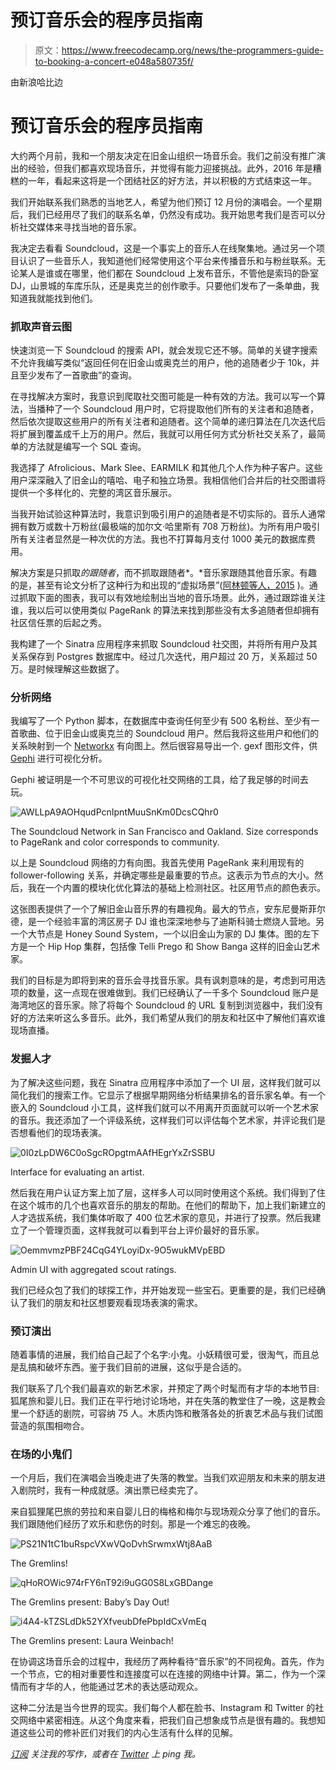 # 预订音乐会的程序员指南

> 原文：<https://www.freecodecamp.org/news/the-programmers-guide-to-booking-a-concert-e048a580735f/>

由新浪哈比边

# 预订音乐会的程序员指南

大约两个月前，我和一个朋友决定在旧金山组织一场音乐会。我们之前没有推广演出的经验，但我们都喜欢现场音乐，并觉得有能力迎接挑战。此外，2016 年是糟糕的一年，看起来这将是一个团结社区的好方法，并以积极的方式结束这一年。

我们开始联系我们熟悉的当地艺人，希望为他们预订 12 月份的演唱会。一个星期后，我们已经用尽了我们的联系名单，仍然没有成功。我开始思考我们是否可以分析社交媒体来寻找当地的音乐家。

我决定去看看 Soundcloud，这是一个事实上的音乐人在线聚集地。通过另一个项目认识了一些音乐人，我知道他们经常使用这个平台来传播音乐和与粉丝联系。无论某人是谁或在哪里，他们都在 Soundcloud 上发布音乐，不管他是索玛的卧室 DJ，山景城的车库乐队，还是奥克兰的创作歌手。只要他们发布了一条单曲，我知道我就能找到他们。

### 抓取声音云图

快速浏览一下 Soundcloud 的搜索 API，就会发现它还不够。简单的关键字搜索不允许我编写类似“返回任何在旧金山或奥克兰的用户，他的追随者少于 10k，并且至少发布了一首歌曲”的查询。

在寻找解决方案时，我意识到爬取社交图可能是一种有效的方法。我可以写一个算法，当播种了一个 Soundcloud 用户时，它将提取他们所有的关注者和追随者，然后依次提取这些用户的所有关注者和追随者。这个简单的递归算法在几次迭代后将扩展到覆盖成千上万的用户。然后，我就可以用任何方式分析社交关系了，最简单的方法就是编写一个 SQL 查询。

我选择了 Afrolicious、Mark Slee、EARMILK 和其他几个人作为种子客户。这些用户深深融入了旧金山的嘻哈、电子和独立场景。我相信他们合并后的社交图谱将提供一个多样化的、完整的湾区音乐展示。

当我开始试验这种算法时，我意识到吸引用户的追随者是不切实际的。音乐人通常拥有数万或数十万粉丝(最极端的加尔文·哈里斯有 708 万粉丝)。为所有用户吸引所有关注者显然是一种次优的方法。我也不打算每月支付 1000 美元的数据库费用。

解决方案是只抓取*的跟随者*，而不抓取跟随者*。*音乐家跟随其他音乐家。有趣的是，甚至有论文分析了这种行为和出现的“虚拟场景”([阿林顿等人，2015](http://dx.doi.org/10.1080/09548963.2015.1066073) )。通过抓取下面的图表，我可以有效地绘制出当地的音乐场景。此外，通过跟踪谁关注谁，我以后可以使用类似 PageRank 的算法来找到那些没有太多追随者但却拥有社区信任票的后起之秀。

我构建了一个 Sinatra 应用程序来抓取 Soundcloud 社交图，并将所有用户及其关系保存到 Postgres 数据库中。经过几次迭代，用户超过 20 万，关系超过 50 万。是时候理解这些数据了。

### 分析网络

我编写了一个 Python 脚本，在数据库中查询任何至少有 500 名粉丝、至少有一首歌曲、位于旧金山或奥克兰的 Soundcloud 用户。然后我将这些用户和他们的关系映射到一个 [Networkx](https://networkx.github.io/) 有向图上。然后很容易导出一个. gexf 图形文件，供 [Gephi](https://gephi.org/) 进行可视化分析。

Gephi 被证明是一个不可思议的可视化社交网络的工具，给了我足够的时间去玩。

![AWLLpA9AOHqudPcnIpntMuuSnKm0DcsCQhr0](img/018320c4f2edbb649a1681d31731093e.png)

The Soundcloud Network in San Francisco and Oakland. Size corresponds to PageRank and color corresponds to community.

以上是 Soundcloud 网络的力有向图。我首先使用 PageRank 来利用现有的 follower-following 关系，并确定哪些是最重要的节点。这表示为节点的大小。然后，我在一个内置的模块化优化算法的基础上检测社区。社区用节点的颜色表示。

这张图表提供了一个了解旧金山音乐界的有趣视角。最大的节点，安东尼曼斯菲尔德，是一个经验丰富的湾区房子 DJ 谁也深深地参与了迪斯科骑士燃烧人营地。另一个大节点是 Honey Sound System，一个以旧金山为家的 DJ 集体。图的左下方是一个 Hip Hop 集群，包括像 Telli Prego 和 Show Banga 这样的旧金山艺术家。

我们的目标是为即将到来的音乐会寻找音乐家。具有讽刺意味的是，考虑到可用选项的数量，这一点现在很难做到。我们已经确认了一千多个 Soundcloud 账户是海湾地区的音乐家。除了将每个 Soundcloud 的 URL 复制到浏览器中，我们没有好的方法来听这么多音乐。此外，我们希望从我们的朋友和社区中了解他们喜欢谁现场直播。

### 发掘人才

为了解决这些问题，我在 Sinatra 应用程序中添加了一个 UI 层，这样我们就可以简化我们的搜索工作。它显示了根据早期网络分析结果排名的音乐家名单。有一个嵌入的 Soundcloud 小工具，这样我们就可以不用离开页面就可以听一个艺术家的音乐。我还添加了一个评级系统，这样我们可以评估每个艺术家，并评论我们是否想看他们的现场表演。

![0I0zLpDW6C0oSgcROpgtmAAfHEgrYxZrSSBU](img/ba73dd8aa7979d7e417c49e39f38bf37.png)

Interface for evaluating an artist.

然后我在用户认证方案上加了层，这样多人可以同时使用这个系统。我们得到了住在这个城市的几个也喜欢音乐的朋友的帮助。在他们的帮助下，加上我们新建立的人才选拔系统，我们集体听取了 400 位艺术家的意见，并进行了投票。然后我建立了一个管理页面，这样我就可以看到平台上评价最好的音乐家。

![OemmvmzPBF24CqG4YLoyiDx-9O5wukMVpEBD](img/f963a8132943eb6f69c1e49ebc1d8576.png)

Admin UI with aggregated scout ratings.

我们已经众包了我们的球探工作，并开始发现一些宝石。更重要的是，我们已经确认了我们的朋友和社区想要观看现场表演的需求。

### 预订演出

随着事情的进展，我们给自己起了个名字:小鬼。小妖精很可爱，很淘气，而且总是乱搞和破坏东西。鉴于我们目前的进展，这似乎是合适的。

我们联系了几个我们最喜欢的新艺术家，并预定了两个时髦而有才华的本地节目:狐尾旅和婴儿日。我们正在平行地讨论场地，并在失落的教堂住了一晚，这是教会里一个舒适的剧院，可容纳 75 人。木质内饰和散落各处的折衷艺术品与我们试图营造的氛围相吻合。

### 在场的小鬼们

一个月后，我们在演唱会当晚走进了失落的教堂。当我们欢迎朋友和未来的朋友进入剧院时，我有一种成就感。演出票已经卖完了。

来自狐狸尾巴旅的劳拉和来自婴儿日的梅格和梅尔与现场观众分享了他们的音乐。我们跟随他们经历了欢乐和悲伤的时刻。那是一个难忘的夜晚。

![PS21N1tC1buRspcVXwVQoDvhSrwmxWtj8AaB](img/9a6acd3cc400e176494bc63de84f9419.png)

The Gremlins!

![qHoROWic974rFY6nT92i9uGG0S8LxGBDange](img/65d36c535ec11ca6dd6b2d8804070e7f.png)

The Gremlins present: Baby’s Day Out!

![i4A4-kTZSLdDk52YXfveubDfePbpIdCxVmEq](img/1ea81eb306b056f8b1db98fa4041ced5.png)

The Gremlins present: Laura Weinbach!

在协调这场音乐会的过程中，我经历了两种看待“音乐家”的不同视角。首先，作为一个节点，它的相对重要性和连接度可以在连接的网络中计算。第二，作为一个深情而有才华的人，他能通过艺术的表达感动观众。

这种二分法是当今世界的现实。我们每个人都在脸书、Instagram 和 Twitter 的社交网络中紧密相连。从这个角度来看，把我们自己想象成节点是很有趣的。我想知道这些公司的修补匠们对我们的内心生活有什么样的见解。

[*订阅*](https://sinahab.com/subscribe/) *关注我的写作，或者在 [Twitter](https://twitter.com/sinahab) 上 ping 我。*